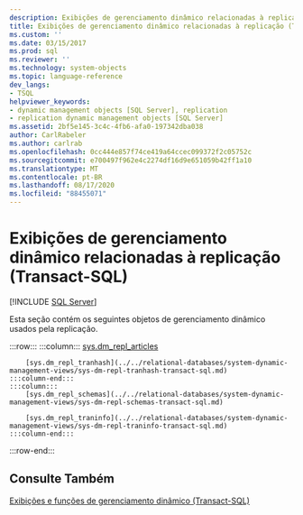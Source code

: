 ```yaml
---
description: Exibições de gerenciamento dinâmico relacionadas à replicação (Transact-SQL)
title: Exibições de gerenciamento dinâmico relacionadas à replicação (Transact-SQL) | Microsoft Docs
ms.custom: ''
ms.date: 03/15/2017
ms.prod: sql
ms.reviewer: ''
ms.technology: system-objects
ms.topic: language-reference
dev_langs:
- TSQL
helpviewer_keywords:
- dynamic management objects [SQL Server], replication
- replication dynamic management objects [SQL Server]
ms.assetid: 2bf5e145-3c4c-4fb6-afa0-197342dba038
author: CarlRabeler
ms.author: carlrab
ms.openlocfilehash: 0cc444e857f74ce419a64ccec099372f2c05752c
ms.sourcegitcommit: e700497f962e4c2274df16d9e651059b42ff1a10
ms.translationtype: MT
ms.contentlocale: pt-BR
ms.lasthandoff: 08/17/2020
ms.locfileid: "88455071"
---
```

# <a name="replication-related-dynamic-management-views-transact-sql"></a>Exibições de gerenciamento dinâmico relacionadas à replicação (Transact-SQL)
[!INCLUDE [SQL Server](../../includes/applies-to-version/sqlserver.md)]

  Esta seção contém os seguintes objetos de gerenciamento dinâmico usados pela replicação.  

:::row:::
    :::column:::
        [sys.dm_repl_articles](../../relational-databases/system-dynamic-management-views/sys-dm-repl-articles-transact-sql.md)

        [sys.dm_repl_tranhash](../../relational-databases/system-dynamic-management-views/sys-dm-repl-tranhash-transact-sql.md)
    :::column-end:::
    :::column:::
        [sys.dm_repl_schemas](../../relational-databases/system-dynamic-management-views/sys-dm-repl-schemas-transact-sql.md)

        [sys.dm_repl_traninfo](../../relational-databases/system-dynamic-management-views/sys-dm-repl-traninfo-transact-sql.md)
    :::column-end:::
:::row-end:::

## <a name="see-also"></a>Consulte Também  
 [Exibições e funções de gerenciamento dinâmico &#40;Transact-SQL&#41;](~/relational-databases/system-dynamic-management-views/system-dynamic-management-views.md)  
  
  
